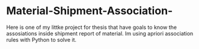 # Material-Shipment-Association-
Here is one of my littke project for thesis that have goals to know the assosiations inside shipment report of material. Im using apriori association rules with Python to solve it.
